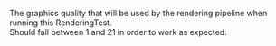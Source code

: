 The graphics quality that will be used by the rendering pipeline when running this RenderingTest.  
Should fall between 1 and 21 in order to work as expected.